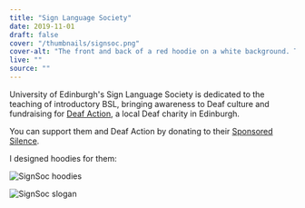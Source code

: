 ```yaml
---
title: "Sign Language Society"
date: 2019-11-01
draft: false
cover: "/thumbnails/signsoc.png"
cover-alt: "The front and back of a red hoodie on a white background. The front of the hoodie has the SignSoc logo on the left arm which consists of vertical white text Sign with the I replaced with two blue and orange hands in addition to horizontal white text Soc above the N of Sign. The back of the hoodie has the white text sign bright like a diamond across the centre with each word having its BSL spelling underneath it."
live: ""
source: ""
---
```


University of Edinburgh's Sign Language Society is dedicated to the teaching of introductory BSL, bringing awareness to Deaf culture and fundraising for [Deaf Action](https://www.deafaction.org/), a local Deaf charity in Edinburgh.

You can support them and Deaf Action by donating to their [Sponsored Silence](https://www.gofundme.com/f/t8d7d-sponsored-silence).

I designed hoodies for them:

![SignSoc hoodies](/signsoc/hoodies.png)

![SignSoc slogan](/signsoc/slogan.png)
